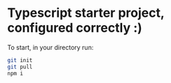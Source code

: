 # Typescript starter project, configured correctly :)

To start, in your directory run:
```sh
git init
git pull 
npm i
```